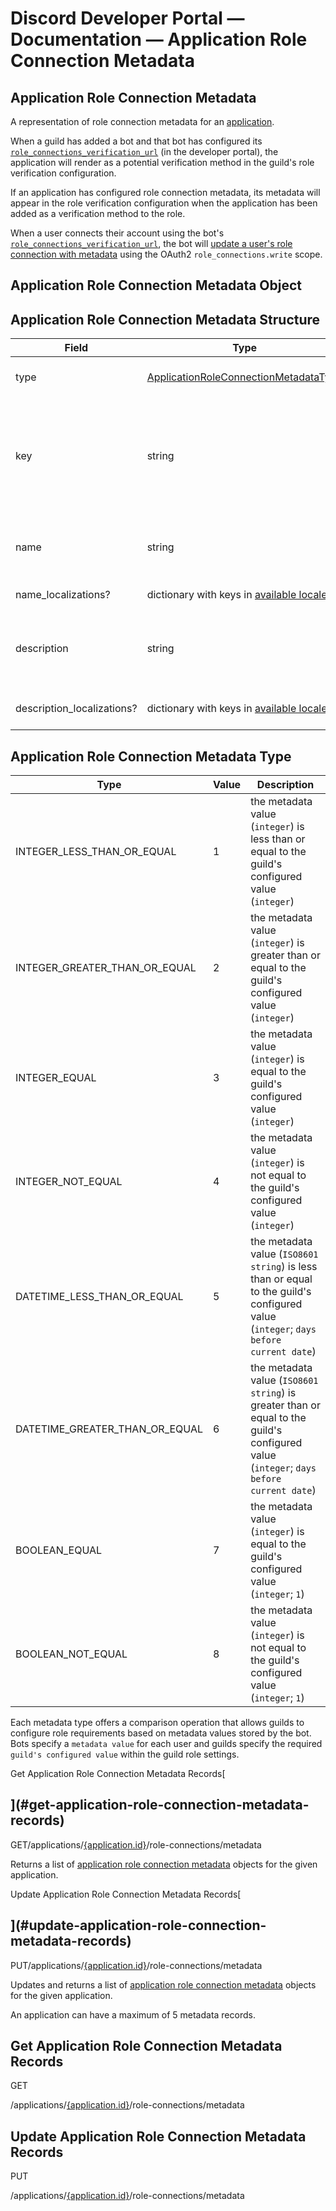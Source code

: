 # Discord Developer Portal — Documentation — Application Role Connection Metadata

## Application Role Connection Metadata

A representation of role connection metadata for an [application](https://ptb.discord.com/developers/docs/resources/application).

When a guild has added a bot and that bot has configured its [```role_connections_verification_url```](https://ptb.discord.com/developers/docs/resources/application#application-object) (in the developer portal), the application will render as a potential verification method in the guild's role verification configuration.

If an application has configured role connection metadata, its metadata will appear in the role verification configuration when the application has been added as a verification method to the role.

When a user connects their account using the bot's [```role_connections_verification_url```](https://ptb.discord.com/developers/docs/resources/application#application-object), the bot will [update a user's role connection with metadata](https://ptb.discord.com/developers/docs/resources/user#update-user-application-role-connection) using the OAuth2 ```role_connections.write``` scope.

## Application Role Connection Metadata Object

## Application Role Connection Metadata Structure

| Field | Type | Description |
| --- | --- | --- |
| type | [ApplicationRoleConnectionMetadataType](https://ptb.discord.com/developers/docs/resources/application-role-connection-metadata#application-role-connection-metadata-object-application-role-connection-metadata-type) | type of metadata value |
| key | string | dictionary key for the metadata field (must be ```a-z```, ```0-9```, or ```_``` characters; 1-50 characters) |
| name | string | name of the metadata field (1-100 characters) |
| name\_localizations? | dictionary with keys in [available locales](https://ptb.discord.com/developers/docs/reference#locales) | translations of the name |
| description | string | description of the metadata field (1-200 characters) |
| description\_localizations? | dictionary with keys in [available locales](https://ptb.discord.com/developers/docs/reference#locales) | translations of the description |

## Application Role Connection Metadata Type

| Type | Value | Description |
| --- | --- | --- |
| INTEGER\_LESS\_THAN\_OR\_EQUAL | 1 | the metadata value (```integer```) is less than or equal to the guild's configured value (```integer```) |
| INTEGER\_GREATER\_THAN\_OR\_EQUAL | 2 | the metadata value (```integer```) is greater than or equal to the guild's configured value (```integer```) |
| INTEGER\_EQUAL | 3 | the metadata value (```integer```) is equal to the guild's configured value (```integer```) |
| INTEGER\_NOT\_EQUAL | 4 | the metadata value (```integer```) is not equal to the guild's configured value (```integer```) |
| DATETIME\_LESS\_THAN\_OR\_EQUAL | 5 | the metadata value (```ISO8601 string```) is less than or equal to the guild's configured value (```integer```; ```days before current date```) |
| DATETIME\_GREATER\_THAN\_OR\_EQUAL | 6 | the metadata value (```ISO8601 string```) is greater than or equal to the guild's configured value (```integer```; ```days before current date```) |
| BOOLEAN\_EQUAL | 7 | the metadata value (```integer```) is equal to the guild's configured value (```integer```; ```1```) |
| BOOLEAN\_NOT\_EQUAL | 8 | the metadata value (```integer```) is not equal to the guild's configured value (```integer```; ```1```) |

Each metadata type offers a comparison operation that allows guilds to configure role requirements based on metadata values stored by the bot. Bots specify a ```metadata value``` for each user and guilds specify the required ```guild's configured value``` within the guild role settings.

Get Application Role Connection Metadata Records[

](#get-application-role-connection-metadata-records)
-------------------------------------------------------------------------------------------------------

GET/applications/[{application.id}](https://ptb.discord.com/developers/docs/resources/application#application-object)/role-connections/metadata

Returns a list of [application role connection metadata](https://ptb.discord.com/developers/docs/resources/application-role-connection-metadata#application-role-connection-metadata-object) objects for the given application.

Update Application Role Connection Metadata Records[

](#update-application-role-connection-metadata-records)
-------------------------------------------------------------------------------------------------------------

PUT/applications/[{application.id}](https://ptb.discord.com/developers/docs/resources/application#application-object)/role-connections/metadata

Updates and returns a list of [application role connection metadata](https://ptb.discord.com/developers/docs/resources/application-role-connection-metadata#application-role-connection-metadata-object) objects for the given application.

An application can have a maximum of 5 metadata records.

## Get Application Role Connection Metadata Records

GET

/applications/[{application.id}](https://ptb.discord.com/developers/docs/resources/application#application-object)/role-connections/metadata

## Update Application Role Connection Metadata Records

PUT

/applications/[{application.id}](https://ptb.discord.com/developers/docs/resources/application#application-object)/role-connections/metadata

